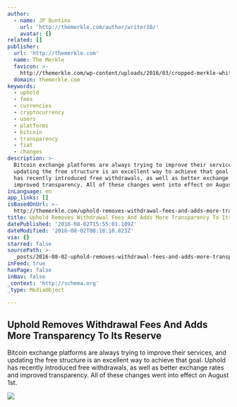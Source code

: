 ```yaml
---
author:
  - name: JP Buntinx
    url: 'http://themerkle.com/author/writer10/'
    avatar: {}
related: []
publisher:
  url: 'http://themerkle.com'
  name: The Merkle
  favicon: >-
    http://themerkle.com/wp-content/uploads/2016/03/cropped-merkle-white-1-192x192.png
  domain: themerkle.com
keywords:
  - uphold
  - fees
  - currencies
  - cryptocurrency
  - users
  - platforms
  - bitcoin
  - transparency
  - fiat
  - changes
description: >-
  Bitcoin exchange platforms are always trying to improve their services, and
  updating the free structure is an excellent way to achieve that goal. Uphold
  has recently introduced free withdrawals, as well as better exchange rates and
  improved transparency. All of these changes went into effect on August 1st.
inLanguage: en
app_links: []
isBasedOnUrl: >-
  http://themerkle.com/uphold-removes-withdrawal-fees-and-adds-more-transparency-to-its-reserve/
title: Uphold Removes Withdrawal Fees And Adds More Transparency To Its Reserve
datePublished: '2016-08-02T15:55:01.109Z'
dateModified: '2016-08-02T08:18:10.823Z'
via: {}
starred: false
sourcePath: >-
  _posts/2016-08-02-uphold-removes-withdrawal-fees-and-adds-more-transparency-to.md
inFeed: true
hasPage: false
inNav: false
_context: 'http://schema.org'
_type: MediaObject

---
```

<article style=""><h1>Uphold Removes Withdrawal Fees And Adds More Transparency To Its Reserve</h1><p>Bitcoin exchange platforms are always trying to improve their services, and updating the free structure is an excellent way to achieve that goal. Uphold has recently introduced free withdrawals, as well as better exchange rates and improved transparency. All of these changes went into effect on August 1st.</p><img src="http://themerkle.com/wp-content/uploads/2016/08/Uphold.jpg" /></article>